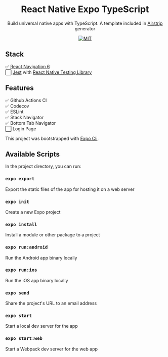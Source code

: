 <h1 align="center">React Native Expo TypeScript</h1>
<div align="center">

Build universal native apps with TypeScript. A template included in [Airstrip](https://github.com/jeff-li/airstrip) generator

[![MIT](https://img.shields.io/dub/l/vibe-d.svg?style=flat-square)](http://opensource.org/licenses/MIT)

</div>

## Stack
✅ [React Navigation 6](https://reactnavigation.org/)  
⬜️ [Jest](https://jestjs.io/docs/tutorial-react-native) with [React Native Testing Library](https://testing-library.com/docs/react-native-testing-library/intro/)

## Features
✅ Github Actions CI  
✅ Codecov  
✅ ESLint  
✅ Stack Navigator   
✅ Bottom Tab Navigator  
⬜️ Login Page


This project was bootstrapped with [Expo Cli](https://docs.expo.dev/).

## Available Scripts

In the project directory, you can run:

### `expo export`
Export the static files of the app for hosting it on a web server

### `expo init`
Create a new Expo project

###  `expo install`
Install a module or other package to a project

### `expo run:android`
Run the Android app binary locally

### `expo run:ios`
Run the iOS app binary locally

### `expo send`
Share the project's URL to an email address

### `expo start`
Start a local dev server for the app

### `expo start:web`
Start a Webpack dev server for the web app
